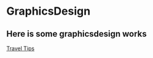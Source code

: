 # GraphicsDesign   
## Here is some graphicsdesign works  
[Travel Tips](https://github.com/ollikor/GraphicsDesign/blob/master/TravelTips/korhonen_olli_harjoitustyo.pdf)
